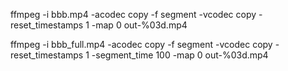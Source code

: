 

ffmpeg -i bbb.mp4 -acodec copy -f segment -vcodec copy -reset_timestamps 1 -map 0 out-%03d.mp4

ffmpeg -i bbb_full.mp4 -acodec copy -f segment -vcodec copy -reset_timestamps 1 -segment_time 100 -map 0 out-%03d.mp4
